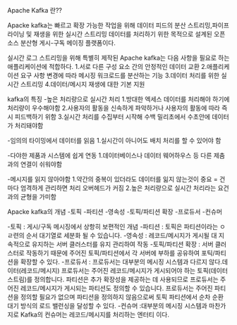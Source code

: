 Apache Kafka 란??

Apacke kafka는 빠르고 확장 가능한 작업을 위해 데이터 피드의 분산 스트리밍,파이프 라이닝 및 재생을 위한 실시간 스트리밍 데이터를 처리하기 위한 목적으로 설계된 오픈 소스 분산형 게시-구독 메이징 플랫폼이다.

실시간 로그 스트리밍을 위해 특별히 제작된 Apache kafka는 다음 사항을 필요로 하는 애플리케이션에 적합하다.
1.서로 다른 구성 요소 간의 안정적인 데이터 교환
2.애플리케이션 요구 사항 변경에 따라 메시징 워크로드를 분산하는 기능
3.데이터 처리를 위한 실시간 스트리밍
4.데이터/메시지 재생에 대한 기본 지원

kafka의 특징
-높은 처리량으로 실시간 처리
1.방대한 엑세스 데이터를 처리해야 하기에 처리량이 우수해야함
2.사용자의 활동을 신속하게 파악하거나 사용자의 활동에 따라 즉시 피드백하기 위함
3.실시간 처리를 수집부터 시작해 수백 밀리초에서 수초안에 데이터가 처리돼야함

-임의의 타이밍에서 데이터를 읽음
1.실시간이 아니어도 배치 처리를 할 수 있어야 함

-다야한 제품과 시스템에 쉽게 연동
1.데이터베이스나 데이터 웨어하우스 등 다른 제춤과의 연결이 쉬워야함

-메시지를 읽지 않아야함
1.약간의 중복이 있더라도 데이터를 읾지 않는것이 중요
= 건마다 엄격하게 관리하면 처리 오버헤드가 커짐
2.높은 처리량으로 실시간 처리라는 요건과의 균형을 가미함


Apacke kafka의 개념
-토픽
-파티션
-영속성
-토픽/파티션 확장
-프로듀서
-컨슈머

-토픽 : 게시/구독 메시징에서 상항히 보편적인 개념
-파티션 : 토픽은 파티션이라는 ㅇㄹ련의 순서 대기열로 세분화 될 수 있습니다.
-영속성 : 레코드/메시지가 게시될 대 지속적으로 유지하는 서버 클러스터를 유지 관리하여 작동
-토픽/파티션 확장 : 서버 클러스터로 작동하기 때문에 주어진 토픽/파티션에서 각 서버에 부하를 공유하여 포틱/파티션을 확장할 수 있다.
-프로듀서 : 프로듀서는 대부분의 메시징 시스템과 다르지 않다.데이터(레코드/메시지) 프로듀서는 주어진 레코드/메시지가 게시되어야 하는 토픽(데이터 스트림)를 정의합니다. 파티션은 추가 확장성을 제공하는 데 사용되므로 프로듀서는 주어진 레코드/메시지가 게시되는 파티션도 정의할 수 있습니다. 프로듀서는 주어진 파티션을 정의할 필요가 없으며 파티션을 정의하지 않음으로써 토픽 파티션에서 순차 순환 대기 방식의 로드 밸런싱을 달성할 수 있다.
-컨슈머 :대부분의 메시징 시스템과 마찬가지로 Kafka의 컨슈머는 레코드/메시지를 처리하는 엔터티 이다.
